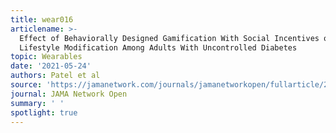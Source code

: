 ```yaml
---
title: wear016
articlename: >-
  Effect of Behaviorally Designed Gamification With Social Incentives on
  Lifestyle Modification Among Adults With Uncontrolled Diabetes
topic: Wearables
date: '2021-05-24'
authors: Patel et al
source: 'https://jamanetwork.com/journals/jamanetworkopen/fullarticle/2780065'
journal: JAMA Network Open
summary: ' '
spotlight: true
---
```


